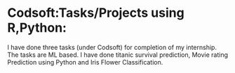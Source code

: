 # Codsoft:Tasks/Projects using R,Python:
I have done three tasks (under Codsoft) for completion of my internship. The tasks are ML based. I have done titanic survival prediction, Movie rating Prediction using Python and Iris Flower Classification.
